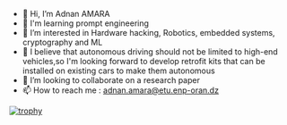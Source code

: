 - 👋 Hi, I’m Adnan AMARA
- 🤖 I'm learning prompt engineering 
- 👀 I’m interested in Hardware hacking, Robotics, embedded systems, cryptography and ML
- 🌱 I believe that autonomous driving should not be limited to high-end vehicles,so I'm looking forward to develop retrofit kits that can be installed on existing cars to make them autonomous
- 📄 I’m looking to collaborate on a research paper
- 📫 How to reach me : adnan.amara@etu.enp-oran.dz


[![trophy](https://github-profile-trophy.vercel.app/?username=adnanleroi)](https://github.com/ryo-ma/github-profile-trophy)
